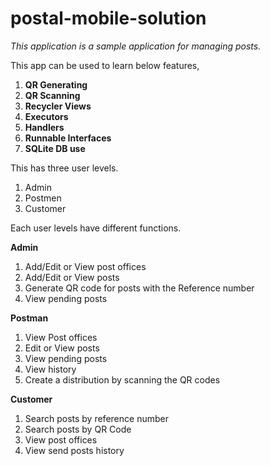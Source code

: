 # postal-mobile-solution
*This application is a sample application for managing posts.*

This app can be used to learn below features, 
1. **QR Generating**
2. **QR Scanning**
3. **Recycler Views**
4. **Executors**
5. **Handlers**
6. **Runnable Interfaces**
7. **SQLite DB use**

This has three user levels.
1. Admin
2. Postmen
3. Customer

Each user levels have different functions.

**Admin**
1. Add/Edit or View post offices
2. Add/Edit or View posts
3. Generate QR code for posts with the Reference number
4. View pending posts

**Postman**
1. View Post offices
2. Edit or View posts
3. View pending posts
4. View history
5. Create a distribution by scanning the QR codes

**Customer**
1. Search posts by reference number
2. Search posts by QR Code
3. View post offices
4. View send posts history
